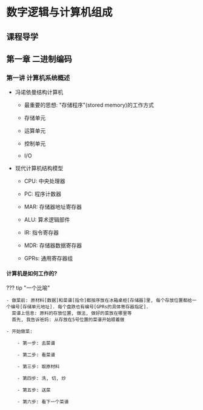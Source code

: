 # 数字逻辑与计算机组成

## 课程导学


## 第一章 二进制编码

### 第一讲 计算机系统概述

- 冯诺依曼结构计算机

    - 最重要的思想: "存储程序"(stored memory)的工作方式

    - 存储单元

    - 运算单元

    - 控制单元

    - I/O



- 现代计算机结构模型

    - CPU: 中央处理器

    - PC: 程序计数器

    - MAR: 存储器地址寄存器

    - ALU: 算术逻辑部件

    - IR: 指令寄存器

    - MDR: 存储器数据寄存器

    - GPRs: 通用寄存器组


#### 计算机是如何工作的?


??? tip "一个比喻"

    - 做菜前: 原材料[数据]和菜谱[指令]都按序放在冰箱桌柜[存储器]里, 每个存放位置都给一个编号[存储单元地址]. 每个盘跌也有编号[GPRs的具体寄存器指定].  
      菜谱上信息: 原料的存放位置, 做法, 做好的菜放在哪里等
      首先, 我告诉爸妈: 从存放在5号位置的菜谱开始顺着做

    - 开始做菜: 

        - 第一步: 去菜谱

        - 第二步: 看菜谱

        - 第三步: 取原材料

        - 第四步: 洗, 切, 炒

        - 第五步: 送菜

        - 第六步: 看下一个菜谱

